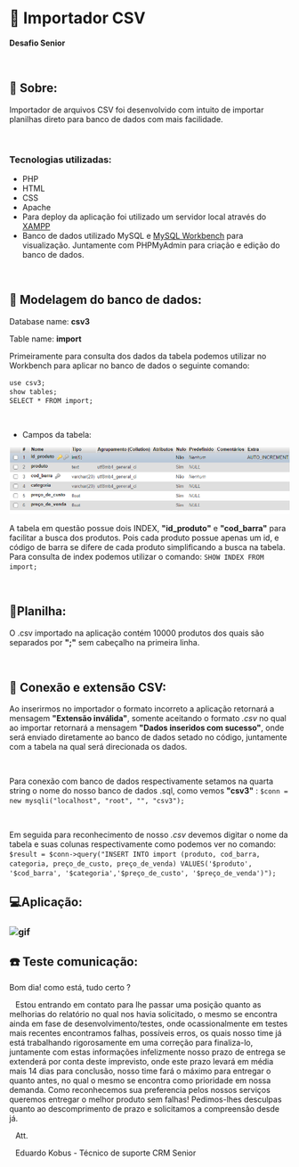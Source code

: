 # :page_facing_up: Importador CSV 
   **Desafio Senior**

&nbsp;
## :book: Sobre: 
Importador de arquivos CSV foi desenvolvido com intuito de importar planilhas direto para banco de dados com mais facilidade.

&nbsp;
### Tecnologias utilizadas: 
* PHP
* HTML
* CSS
* Apache
* Para deploy da aplicação foi utilizado um servidor local através do <a href="https://www.apachefriends.org/pt_br/index.html">XAMPP</a>
* Banco de dados utilizado MySQL e <a href="https://dev.mysql.com/downloads/workbench/">MySQL Workbench</a> para visualização. Juntamente com PHPMyAdmin para criação e edição do banco de dados.

&nbsp;

## :game_die: Modelagem do banco de dados: 
Database name: **csv3**
&nbsp;

Table name: **import**

Primeiramente para consulta dos dados da tabela podemos utilizar no Workbench para aplicar no banco de dados o seguinte comando: 

```
use csv3;
show tables;
SELECT * FROM import; 
```
&nbsp;

- Campos da tabela:

![coluns](/img/coluns.PNG)

A tabela em questão possue dois INDEX, **"id_produto"** e **"cod_barra"** para facilitar a busca dos produtos. Pois cada produto possue apenas um id, e código de barra se difere de cada produto simplificando a busca na tabela. Para consulta de index podemos utilizar o comando:
```SHOW INDEX FROM import;```

&nbsp; 
## :page_with_curl:Planilha:
O .csv importado na aplicação contém 10000 produtos dos quais são separados por **";"** sem cabeçalho na primeira linha.


&nbsp;
&ensp;

## :electric_plug: Conexão e extensão CSV:
Ao inserirmos no importador o formato incorreto a aplicação retornará a mensagem **"Extensão inválida"**, somente aceitando o formato *.csv* no qual ao importar retornará a mensagem **"Dados inseridos com sucesso"**, onde será enviado diretamente ao banco de dados setado no código, juntamente com a tabela na qual será direcionada os dados.

&ensp;

Para conexão com banco de dados respectivamente setamos na quarta string o nome do nosso banco de dados .sql, como vemos **"csv3"** :
`$conn = new mysqli("localhost", "root", "", "csv3");`

&ensp;

Em seguida para reconhecimento de nosso *.csv* devemos digitar o nome da tabela e suas colunas respectivamente como podemos ver no comando: 
`$result = $conn->query("INSERT INTO import (produto, cod_barra, categoria, preço_de_custo, preço_de_venda) VALUES('$produto', '$cod_barra', '$categoria','$preço_de_custo', '$preço_de_venda')");
`

## :computer:Aplicação:
### ![gif](/img/img.gif)

## :phone: Teste comunicação:

Bom dia! como está, tudo certo ? 

&ensp;
Estou entrando em contato para lhe passar uma posição quanto as melhorias do relatório no qual nos havia solicitado, o mesmo se encontra ainda em fase de desenvolvimento/testes, onde ocassionalmente em testes mais recentes encontramos falhas, possíveis erros, os quais nosso time já está trabalhando rigorosamente em uma correção para finaliza-lo, juntamente com estas informações infelizmente nosso prazo de entrega se extenderá por conta deste imprevisto, onde este prazo levará em média mais 14 dias para conclusão, nosso time fará o máximo para entregar o quanto antes, no qual o mesmo se encontra como prioridade em nossa demanda. Como reconhecemos sua preferencia pelos nossos serviços queremos entregar o melhor produto sem falhas! Pedimos-lhes desculpas quanto ao descomprimento de prazo e solicitamos a compreensão desde já. 

&ensp;
Att. 

&ensp;
Eduardo Kobus - Técnico de suporte CRM Senior
